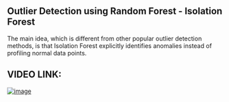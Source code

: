 ## Outlier Detection using Random Forest - Isolation Forest

The main idea, which is different from other popular outlier detection methods, is that Isolation Forest explicitly identifies anomalies instead of profiling normal data points. 

## VIDEO LINK:

[![image](https://user-images.githubusercontent.com/63282184/136212157-04d8e7f7-ad51-4fd2-b23b-648f7812427d.png)](https://drive.google.com/file/d/1PIn8LbNZJY5g65PFr2iVi3Gs8PSe5kQb/view?usp=sharing)
